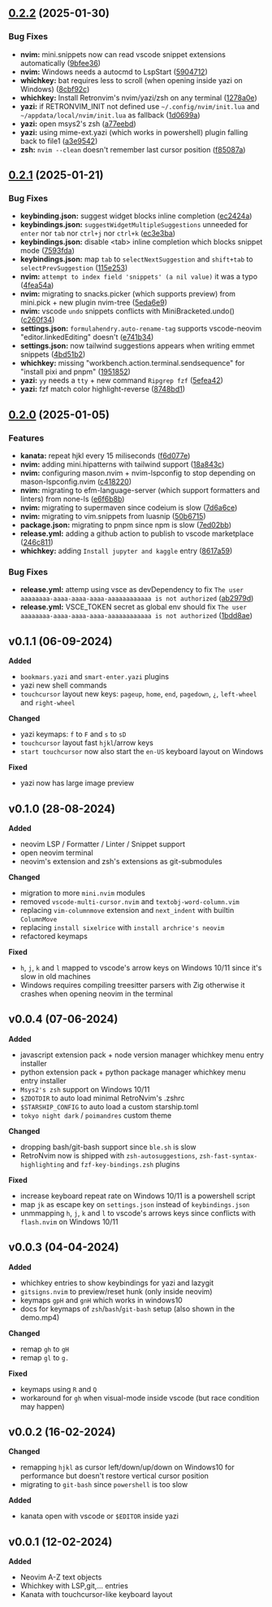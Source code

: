 
## [0.2.2](https://github.com/YeferYV/RetroNvim/compare/v0.2.1...v0.2.2) (2025-01-30)


### Bug Fixes

* **nvim:** mini.snippets now can read vscode snippet extensions automatically ([9bfee36](https://github.com/YeferYV/RetroNvim/commit/9bfee36f79a34e58b83d12217c42a64377da2c6f))
* **nvim:** Windows needs a autocmd to LspStart ([5904712](https://github.com/YeferYV/RetroNvim/commit/590471210ccd670962db8b0e49e7e10fff3f6f51))
* **whichkey:** bat requires less to scroll (when opening inside yazi on Windows) ([8cbf92c](https://github.com/YeferYV/RetroNvim/commit/8cbf92cfcbe478031a5421fa62de736a13025dbe))
* **whichkey:** Install Retronvim's nvim/yazi/zsh on any terminal ([1278a0e](https://github.com/YeferYV/RetroNvim/commit/1278a0e8d1ce8d5e5c40f606e7a8bb2cf528fc5c))
* **yazi:** if RETRONVIM_INIT not defined use `~/.config/nvim/init.lua` and `~/appdata/local/nvim/init.lua` as fallback ([1d0699a](https://github.com/YeferYV/RetroNvim/commit/1d0699a37b19b65e33b7acb8c042d6b06922a959))
* **yazi:** open msys2's zsh ([a77eebd](https://github.com/YeferYV/RetroNvim/commit/a77eebd65c670c4c2c85094ff09cd9cd53d4ff83))
* **yazi:** using mime-ext.yazi (which works in powershell) plugin falling back to file1 ([a3e9542](https://github.com/YeferYV/RetroNvim/commit/a3e95428a6d93e6f24a730b4026498bb6e9aabd8))
* **zsh:** `nvim --clean` doesn't remember last cursor position ([f85087a](https://github.com/YeferYV/RetroNvim/commit/f85087a4075f6a265c0c638deb402dc473225bef))

## [0.2.1](https://github.com/YeferYV/RetroNvim/compare/v0.2.0...v0.2.1) (2025-01-21)


### Bug Fixes

* **keybinding.json:** suggest widget blocks inline completion ([ec2424a](https://github.com/YeferYV/RetroNvim/commit/ec2424a3ff0ab86cf75412c3fefcb5486801de8a))
* **keybindings.json:** `suggestWidgetMultipleSuggestions` unneeded for `enter` nor `tab` nor `ctrl+j` nor `ctrl+k` ([ec3e3ba](https://github.com/YeferYV/RetroNvim/commit/ec3e3bad6e3864e0544af2babe358c24c0a51ce4))
* **keybindings.json:** disable &lt;tab&gt; inline completion which blocks <tab> snippet mode ([7593fda](https://github.com/YeferYV/RetroNvim/commit/7593fdaaa81c625fc950d29979ad79f26b20d37b))
* **keybindings.json:** map `tab` to `selectNextSuggestion` and `shift+tab` to `selectPrevSuggestion` ([115e253](https://github.com/YeferYV/RetroNvim/commit/115e253792ca640af6bcab278a41216159ec0b87))
* **nvim:** `attempt to index field 'snippets' (a nil value)` it was a typo ([4fea54a](https://github.com/YeferYV/RetroNvim/commit/4fea54a8e5b08b7561afa17e19f7a04c2f9be706))
* **nvim:** migrating to snacks.picker (which supports preview) from mini.pick + new plugin nvim-tree ([5eda6e9](https://github.com/YeferYV/RetroNvim/commit/5eda6e904a1a63d1e0e66ce155ead99637bb66b5))
* **nvim:** vscode `undo` snippets conflicts with MiniBracketed.undo() ([c260f34](https://github.com/YeferYV/RetroNvim/commit/c260f340996a931511d316107791a34f867ce0bf))
* **settings.json:** `formulahendry.auto-rename-tag` supports vscode-neovim "editor.linkedEditing" doesn't ([e741b34](https://github.com/YeferYV/RetroNvim/commit/e741b34ab0bcdadfbbe7dc54e403fe085a394c54))
* **settings.json:** now tailwind suggestions appears when writing emmet snippets ([4bd51b2](https://github.com/YeferYV/RetroNvim/commit/4bd51b21bc3556e9457715baa56c8aa173991048))
* **whichkey:** missing "workbench.action.terminal.sendsequence" for "install pixi and pnpm" ([1951852](https://github.com/YeferYV/RetroNvim/commit/1951852603a166331c308f0bd9457f3cbe43ba33))
* **yazi:** `yy` needs a `tty` + new command `Ripgrep fzf` ([5efea42](https://github.com/YeferYV/RetroNvim/commit/5efea42724296bd1795a588f6f708ee36ae83a86))
* **yazi:** fzf match color highlight-reverse ([8748bd1](https://github.com/YeferYV/RetroNvim/commit/8748bd181f0253785304145c8c9363ad2e6ad3d2))

## [0.2.0](https://github.com/YeferYV/RetroNvim/compare/v0.1.1...v0.2.0) (2025-01-05)


### Features

* **kanata:** repeat hjkl every 15 miliseconds ([f6d077e](https://github.com/YeferYV/RetroNvim/commit/f6d077ec9b52320618a22c81079e353bcfe2b16d))
* **nvim:** adding mini.hipatterns with tailwind support ([18a843c](https://github.com/YeferYV/RetroNvim/commit/18a843c7395e031ae14d4addb076b85a69efe3e4))
* **nvim:** configuring mason.nvim + nvim-lspconfig to stop depending on mason-lspconfig.nvim ([c418220](https://github.com/YeferYV/RetroNvim/commit/c41822039a2fabbdd93c17e7440271054ea60f60))
* **nvim:** migrating to efm-language-server (which support formatters and linters) from none-ls ([e6f6b8b](https://github.com/YeferYV/RetroNvim/commit/e6f6b8b5191d9bb9514ce5d19f8b9af84f1bc18c))
* **nvim:** migrating to supermaven since codeium is slow ([7d6a6ce](https://github.com/YeferYV/RetroNvim/commit/7d6a6cea019ff7cfe2c025d410a39c1e63027a57))
* **nvim:** migrating to vim.snippets from luasnip ([50b6715](https://github.com/YeferYV/RetroNvim/commit/50b6715793cdceb77ba7a665a671a52fd5e8c566))
* **package.json:** migrating to pnpm since npm is slow ([7ed02bb](https://github.com/YeferYV/RetroNvim/commit/7ed02bb11368d830b058bc68be1191bd473e5971))
* **release.yml:** adding a github action to publish to vscode marketplace ([246c811](https://github.com/YeferYV/RetroNvim/commit/246c811208cfeef9ec6acc6d86028526d179a1d8))
* **whichkey:** adding `Install jupyter and kaggle` entry ([8617a59](https://github.com/YeferYV/RetroNvim/commit/8617a594c8dd600bb95ac4decb19bae06c81254f))


### Bug Fixes

* **release.yml:** attemp using vsce as devDependency to fix `The user aaaaaaaa-aaaa-aaaa-aaaa-aaaaaaaaaaaa is not authorized` ([ab2979d](https://github.com/YeferYV/RetroNvim/commit/ab2979d7154c8fa2b2e3cc349a6d944a910edc82))
* **release.yml:** VSCE_TOKEN secret as global env should fix `The user aaaaaaaa-aaaa-aaaa-aaaa-aaaaaaaaaaaa is not authorized` ([1bdd8ae](https://github.com/YeferYV/RetroNvim/commit/1bdd8aebee88dec5a53e2e82d4a1f9578315cd1e))

## v0.1.1 (06-09-2024)

**Added**

- `bookmars.yazi` and `smart-enter.yazi` plugins
- yazi new shell commands
- `touchcursor` layout new keys: `pageup`, `home`, `end`, `pagedown`, `¿`, `left-wheel` and `right-wheel`

**Changed**

- yazi keymaps: `f` to `F` and `s` to `sD`
- `touchcursor` layout fast `hjkl`/arrow keys
- `start touchcursor` now also start the `en-US` keyboard layout on Windows

**Fixed**

- yazi now has large image preview

## v0.1.0 (28-08-2024)

**Added**

- neovim LSP / Formatter / Linter / Snippet support
- open neovim terminal
- neovim's extension and zsh's extensions as git-submodules

**Changed**

- migration to more `mini.nvim` modules
- removed `vscode-multi-cursor.nvim` and `textobj-word-column.vim`
- replacing `vim-columnmove` extension and `next_indent` with builtin `ColumnMove`
- replacing `install sixelrice` with `install archrice's neovim`
- refactored keymaps

**Fixed**

- `h`, `j`, `k` and `l` mapped to vscode's arrow keys on Windows 10/11 since it's slow in old machines
- Windows requires compiling treesitter parsers with Zig otherwise it crashes when opening neovim in the terminal

## v0.0.4 (07-06-2024)

**Added**

- javascript extension pack + node version manager whichkey menu entry installer
- python extension pack + python package manager whichkey menu entry installer
- `Msys2's zsh` support on Windows 10/11
- `$ZDOTDIR` to auto load minimal RetroNvim's .zshrc
- `$STARSHIP_CONFIG` to auto load a custom starship.toml
- `tokyo night dark` / `poimandres` custom theme

**Changed**

- dropping bash/git-bash support since `ble.sh` is slow
- RetroNvim now is shipped with `zsh-autosuggestions`, `zsh-fast-syntax-highlighting` and `fzf-key-bindings.zsh` plugins

**Fixed**

- increase keyboard repeat rate on Windows 10/11 is a powershell script
- map `jk` as escape key on `settings.json` instead of `keybindings.json`
- unmmapping `h`, `j`, `k` and `l` to vscode's arrows keys since conflicts with `flash.nvim` on Windows 10/11

## v0.0.3 (04-04-2024)

**Added**

- whichkey entries to show keybindings for yazi and lazygit
- `gitsigns.nvim` to preview/reset hunk (only inside neovim)
- keymaps `gpH` and `gnH` which works in windows10
- docs for keymaps of `zsh`/`bash`/`git-bash` setup (also shown in the demo.mp4)

**Changed**

- remap `gh` to `gH`
- remap `gl` to `g.`

**Fixed**

- keymaps using `R` and `Q`
- workaround for `gh` when visual-mode inside vscode (but race condition may happen)

## v0.0.2 (16-02-2024)

**Changed**

- remapping `hjkl` as cursor left/down/up/down on Windows10 for performance but doesn't restore vertical cursor position
- migrating to `git-bash` since `powershell` is too slow

**Added**

- kanata open with vscode or `$EDITOR` inside yazi

## v0.0.1 (12-02-2024)

**Added**

- Neovim A-Z text objects
- Whichkey with LSP,git,... entries
- Kanata with touchcursor-like keyboard layout
